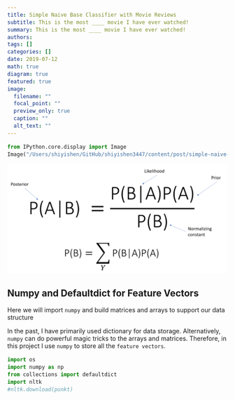 ```yaml
---
title: Simple Naive Base Classifier with Movie Reviews
subtitle: This is the most ____ movie I have ever watched!
summary: This is the most ____ movie I have ever watched!
authors:
tags: []
categories: []
date: 2019-07-12
math: true
diagram: true
featured: true
image:
  filename: ""
  focal_point: ""
  preview_only: true
  caption: ""
  alt_text: ""
---
```


```python
from IPython.core.display import Image
Image("/Users/shiyishen/GitHub/shiyishen3447/content/post/simple-naive-bayes/featured.png")
```
 
![png](simple-naive-bayes_files/simple-naive-bayes_1_0.png)
    
## Numpy and Defaultdict for Feature Vectors 
Here we will import `numpy` and build matrices and arrays to support our data structure 

In the past, I have primarily used dictionary for data storage. Alternatively, `numpy` can do powerful magic tricks to 
the arrays and matrices. Therefore, in this project I use `numpy` to store all the `feature vectors`.


```python
import os 
import numpy as np
from collections import defaultdict
import nltk 
#nltk.download(punkt)
```
